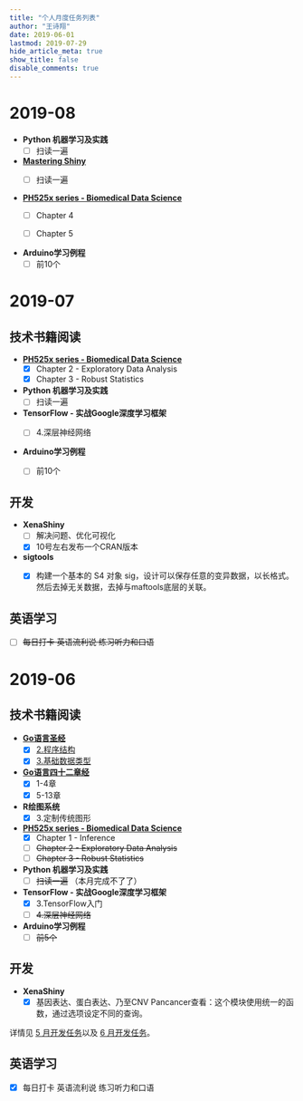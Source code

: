 ```yaml
---
title: "个人月度任务列表"
author: "王诗翔"
date: 2019-06-01
lastmod: 2019-07-29
hide_article_meta: true
show_title: false
disable_comments: true
---
```


# 2019-08

- **Python 机器学习及实践** 
  - [ ] 扫读一遍 

- [**Mastering Shiny**](https://mastering-shiny.org/)
  - [ ] 扫读一遍 


- [**PH525x series - Biomedical Data Science**](https://genomicsclass.github.io/book/)
  - [ ] Chapter 4 
  - [ ] Chapter 5 


- **Arduino学习例程**
  - [ ] 前10个

# 2019-07

## 技术书籍阅读

- [**PH525x series - Biomedical Data Science**](https://genomicsclass.github.io/book/)
  - [x] Chapter 2 - Exploratory Data Analysis
  - [x] Chapter 3 - Robust Statistics

- **Python 机器学习及实践** 
  - [ ] 扫读一遍 
  
- **TensorFlow - 实战Google深度学习框架**
  - [ ] 4.深层神经网络


- **Arduino学习例程**
  - [ ] 前10个


## 开发

- **XenaShiny**
  - [ ] 解决问题、优化可视化
  - [x] 10号左右发布一个CRAN版本
- **sigtools**
  - [x] 构建一个基本的 S4 对象 sig，设计可以保存任意的变异数据，以长格式。然后去掉无关数据，去掉与maftools底层的关联。
  

## 英语学习

- [ ] ~~每日打卡 英语流利说 练习听力和口语~~

# 2019-06

## 技术书籍阅读

- [**Go语言圣经**](https://books.studygolang.com/gopl-zh/)
  - [x] [2.程序结构](https://books.studygolang.com/gopl-zh/ch2/ch2.html)
  - [x] [3.基础数据类型](https://books.studygolang.com/gopl-zh/ch3/ch3.html)

- [**Go语言四十二章经**](https://www.jianshu.com/nb/29056963)
  - [x] 1-4章
  - [x] 5-13章

- **R绘图系统**
  - [x] 3.定制传统图形

- [**PH525x series - Biomedical Data Science**](https://genomicsclass.github.io/book/)
  - [x] Chapter 1 - Inference
  - [ ] ~~Chapter 2 - Exploratory Data Analysis~~
  - [ ] ~~Chapter 3 - Robust Statistics~~

- **Python 机器学习及实践** 
  - [ ] ~~扫读一遍~~ （本月完成不了了）
  
- **TensorFlow - 实战Google深度学习框架**
  - [x] 3.TensorFlow入门
  - [ ] ~~4.深层神经网络~~

- **Arduino学习例程**
  - [ ] ~~前5个~~

## 开发

- **XenaShiny**
  - [x] 基因表达、蛋白表达、乃至CNV Pancancer查看：这个模块使用统一的函数，通过选项设定不同的查询。

详情见 [5 月开发任务](https://github.com/openbiox/XenaShiny/issues/21)以及 [6 月开发任务](https://github.com/openbiox/XenaShiny/issues/26)。

## 英语学习

- [x] 每日打卡 英语流利说 练习听力和口语
